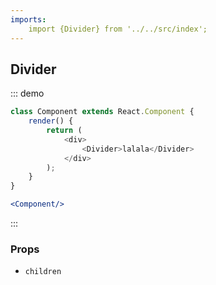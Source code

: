 ```yaml
---
imports:
    import {Divider} from '../../src/index';
---
```

## Divider

::: demo
```js
class Component extends React.Component {
    render() {
        return (
            <div>
                <Divider>lalala</Divider>
            </div>
        );
    }
}
```
```jsx
<Component/>
```
:::

### Props
- `children`